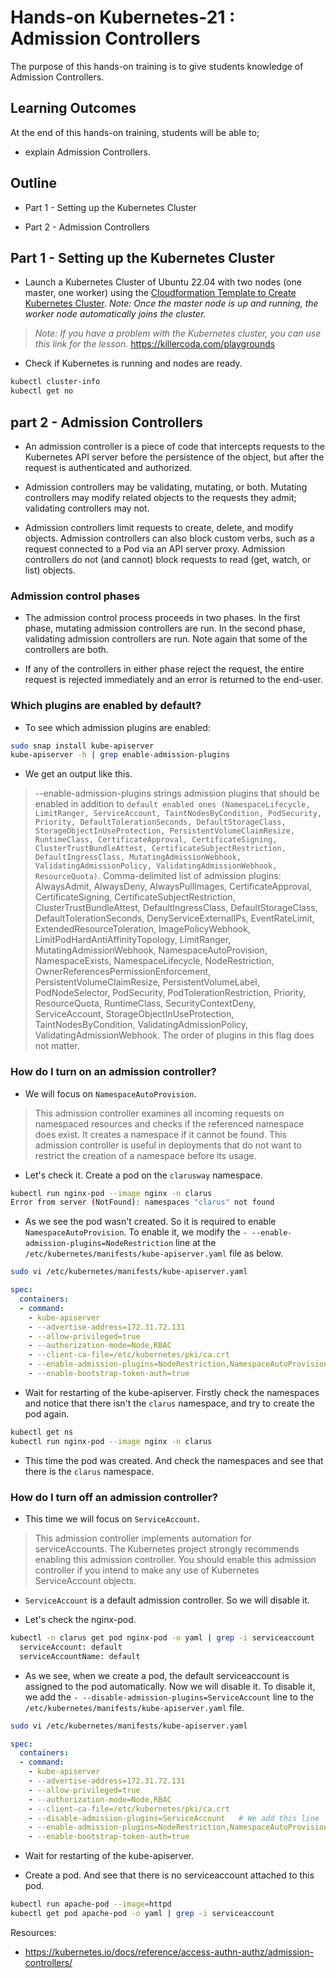 # Hands-on Kubernetes-21 : Admission Controllers

The purpose of this hands-on training is to give students knowledge of Admission Controllers.

## Learning Outcomes

At the end of this hands-on training, students will be able to;

- explain Admission Controllers.

## Outline

- Part 1 - Setting up the Kubernetes Cluster

- Part 2 - Admission Controllers

## Part 1 - Setting up the Kubernetes Cluster

- Launch a Kubernetes Cluster of Ubuntu 22.04 with two nodes (one master, one worker) using the [Cloudformation Template to Create Kubernetes Cluster](./cfn-template-to-create-k8s-cluster.yml). *Note: Once the master node is up and running, the worker node automatically joins the cluster.*

>*Note: If you have a problem with the Kubernetes cluster, you can use this link for the lesson.*
>https://killercoda.com/playgrounds

- Check if Kubernetes is running and nodes are ready.

```bash
kubectl cluster-info
kubectl get no
```

## part 2 - Admission Controllers

- An admission controller is a piece of code that intercepts requests to the Kubernetes API server before the persistence of the object, but after the request is authenticated and authorized.

- Admission controllers may be validating, mutating, or both. Mutating controllers may modify related objects to the requests they admit; validating controllers may not.

- Admission controllers limit requests to create, delete, and modify objects. Admission controllers can also block custom verbs, such as a request connected to a Pod via an API server proxy. Admission controllers do not (and cannot) block requests to read (get, watch, or list) objects.

     
### Admission control phases

- The admission control process proceeds in two phases. In the first phase, mutating admission controllers are run. In the second phase, validating admission controllers are run. Note again that some of the controllers are both.

- If any of the controllers in either phase reject the request, the entire request is rejected immediately and an error is returned to the end-user.


### Which plugins are enabled by default?

- To see which admission plugins are enabled:

```bash
sudo snap install kube-apiserver
kube-apiserver -h | grep enable-admission-plugins
```

- We get an output like this.

>--enable-admission-plugins strings admission plugins that should be enabled in addition to `default enabled ones (NamespaceLifecycle, LimitRanger, ServiceAccount, TaintNodesByCondition, PodSecurity, Priority, DefaultTolerationSeconds, DefaultStorageClass, StorageObjectInUseProtection, PersistentVolumeClaimResize, RuntimeClass, CertificateApproval, CertificateSigning, ClusterTrustBundleAttest, CertificateSubjectRestriction, DefaultIngressClass, MutatingAdmissionWebhook, ValidatingAdmissionPolicy, ValidatingAdmissionWebhook, ResourceQuota)`. Comma-delimited list of admission plugins: AlwaysAdmit, AlwaysDeny, AlwaysPullImages, CertificateApproval, CertificateSigning, CertificateSubjectRestriction, ClusterTrustBundleAttest, DefaultIngressClass, DefaultStorageClass, DefaultTolerationSeconds, DenyServiceExternalIPs, EventRateLimit, ExtendedResourceToleration, ImagePolicyWebhook, LimitPodHardAntiAffinityTopology, LimitRanger, MutatingAdmissionWebhook, NamespaceAutoProvision, NamespaceExists, NamespaceLifecycle, NodeRestriction, OwnerReferencesPermissionEnforcement, PersistentVolumeClaimResize, PersistentVolumeLabel, PodNodeSelector, PodSecurity, PodTolerationRestriction, Priority, ResourceQuota, RuntimeClass, SecurityContextDeny, ServiceAccount, StorageObjectInUseProtection, TaintNodesByCondition, ValidatingAdmissionPolicy, ValidatingAdmissionWebhook. The order of plugins in this flag does not matter.

### How do I turn on an admission controller?

- We will focus on `NamespaceAutoProvision`.

>This admission controller examines all incoming requests on namespaced resources and checks if the referenced namespace does exist. It creates a namespace if it cannot be found. This admission controller is useful in deployments that do not want to restrict the creation of a namespace before its usage.

- Let's check it. Create a pod on the `clarusway` namespace.

```bash
kubectl run nginx-pod --image nginx -n clarus
Error from server (NotFound): namespaces "clarus" not found
```

- As we see the pod wasn't created. So it is required to enable `NamespaceAutoProvision`. To enable it, we modify the `- --enable-admission-plugins=NodeRestriction` line at the  `/etc/kubernetes/manifests/kube-apiserver.yaml` file as below. 

```bash
sudo vi /etc/kubernetes/manifests/kube-apiserver.yaml
```

```yaml
spec:
  containers:
  - command:
    - kube-apiserver
    - --advertise-address=172.31.72.131
    - --allow-privileged=true
    - --authorization-mode=Node,RBAC
    - --client-ca-file=/etc/kubernetes/pki/ca.crt
    - --enable-admission-plugins=NodeRestriction,NamespaceAutoProvision  # Just add NamespaceAutoProvision to this line
    - --enable-bootstrap-token-auth=true
```

- Wait for restarting of the kube-apiserver. Firstly check the namespaces and notice that there isn't the `clarus` namespace, and try to create the pod again.

```bash
kubectl get ns
kubectl run nginx-pod --image nginx -n clarus
```

- This time the pod was created. And check the namespaces and see that there is the `clarus` namespace.

### How do I turn off an admission controller?

- This time we will focus on `ServiceAccount`.

> This admission controller implements automation for serviceAccounts. The Kubernetes project strongly recommends enabling this admission controller. You should enable this admission controller if you intend to make any use of Kubernetes ServiceAccount objects.

- `ServiceAccount` is a default admission controller. So we will disable it.

- Let's check the nginx-pod.

```bash
kubectl -n clarus get pod nginx-pod -o yaml | grep -i serviceaccount
  serviceAccount: default
  serviceAccountName: default
```

- As we see, when we create a pod, the default serviceaccount is assigned to the pod automatically. Now we will disable it. To disable it, we add the `- --disable-admission-plugins=ServiceAccount` line to the `/etc/kubernetes/manifests/kube-apiserver.yaml` file.  

```bash
sudo vi /etc/kubernetes/manifests/kube-apiserver.yaml
```

```yaml
spec:
  containers:
  - command:
    - kube-apiserver
    - --advertise-address=172.31.72.131
    - --allow-privileged=true
    - --authorization-mode=Node,RBAC
    - --client-ca-file=/etc/kubernetes/pki/ca.crt
    - --disable-admission-plugins=ServiceAccount   # We add this line
    - --enable-admission-plugins=NodeRestriction,NamespaceAutoProvision
    - --enable-bootstrap-token-auth=true
```

- Wait for restarting of the kube-apiserver.

- Create a pod. And see that there is no serviceaccount attached to this pod.

```bash
kubectl run apache-pod --image=httpd
kubectl get pod apache-pod -o yaml | grep -i serviceaccount
```

Resources:
- https://kubernetes.io/docs/reference/access-authn-authz/admission-controllers/